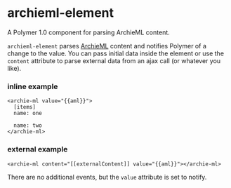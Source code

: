 # archieml-element
A Polymer 1.0 component for parsing ArchieML content.

`archieml-element` parses [ArchieML](http://archieml.org/) content and notifies Polymer of a change to the value. You can pass initial data inside the element or use the `content` attribute to parse external data from an ajax call (or whatever you like).

### inline example

```
<archie-ml value="{{aml}}">
  [items]
  name: one

  name: two
</archie-ml>
```

### external example

```
<archie-ml content="[[externalContent]] value="{{aml}}"></archie-ml>
```

There are no additional events, but the `value` attribute is set to notify.
